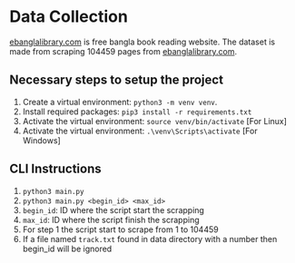 # Data Collection

[ebanglalibrary.com](https://www.ebanglalibrary.com/) is free bangla book reading website. The dataset is made from scraping 104459 pages from
[ebanglalibrary.com](https://www.ebanglalibrary.com/).


## Necessary steps to setup the project
1. Create a virtual environment: `python3 -m venv venv`.
2. Install required packages: `pip3 install -r requirements.txt`
3. Activate the virtual environment: `source venv/bin/activate` [For Linux]
4. Activate the virtual environment: `.\venv\Scripts\activate` [For Windows]

## CLI Instructions

1. `python3 main.py`
2. `python3 main.py <begin_id> <max_id>`
3. `begin_id`: ID where the script start the scrapping
4. `max_id`: ID where the script finish the scrapping
5. For step 1 the script start to scrape from 1 to 104459
6. If a file named `track.txt` found in data directory with a number then begin_id will be ignored

